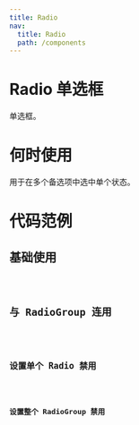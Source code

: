 ```yaml
---
title: Radio
nav:
  title: Radio
  path: /components
---
```


# Radio 单选框

单选框。

# 何时使用

用于在多个备选项中选中单个状态。

# 代码范例

## 基础使用

<code src="./demos/basic.tsx" />

## 与 RadioGroup 连用

<code src="./demos/group.tsx" />

## 设置单个 Radio 禁用

<code src="./demos/disabled.tsx" />

## 设置整个 RadioGroup 禁用

<code src="./demos/groupDisabled.tsx" />

<API src="./Radio.tsx" />
<API src="./RadioGroup.tsx" />
